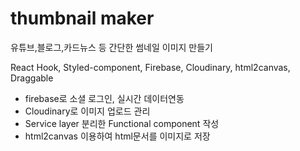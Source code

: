# thumbnail maker
유튜브,블로그,카드뉴스 등 간단한 썸네일 이미지 만들기

React Hook, Styled-component, Firebase, Cloudinary,  html2canvas, Draggable


- firebase로 소셜 로그인, 실시간 데이터연동
- Cloudinary로 이미지 업로드 관리
- Service layer 분리한 Functional component 작성
- html2canvas 이용하여 html문서를 이미지로 저장
